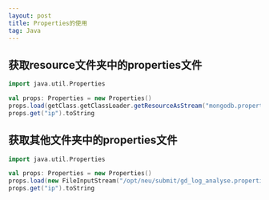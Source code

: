 ```yaml
---
layout: post
title: Properties的使用
tag: Java
---
```


## 获取resource文件夹中的properties文件
```scala
import java.util.Properties

val props: Properties = new Properties()
props.load(getClass.getClassLoader.getResourceAsStream("mongodb.properties"))
props.get("ip").toString
```
## 获取其他文件夹中的properties文件
```scala
import java.util.Properties

val props: Properties = new Properties()
props.load(new FileInputStream("/opt/neu/submit/gd_log_analyse.properties"))
props.get("ip").toString
```